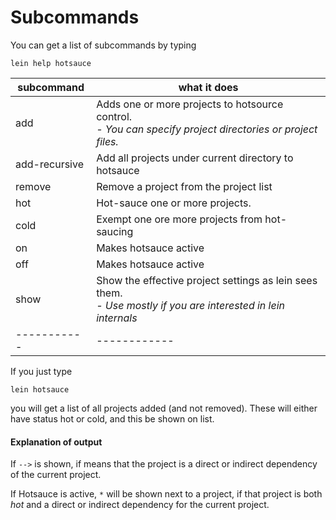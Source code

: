 # Subcommands 

You can get a list of subcommands by typing

``lein help hotsauce``

subcommand|what it does
-----------|------------
add | Adds one or more projects to hotsource control.<br>*- You can specify project directories or project files.*
add-recursive |  Add all projects under current directory to hotsauce
remove        |  Remove a project from the project list
hot           |  Hot-sauce one or more projects.
cold          |  Exempt one ore more projects from hot-saucing
on            |  Makes hotsauce active
off           |  Makes hotsauce active
show          |  Show the effective project settings as lein sees them.<br>*- Use mostly if you are interested in lein internals*
-----------|------------

If you just type 

``lein hotsauce``
 
you will get a list of all projects added (and not removed).
These will either have status hot or cold, and this be shown on list.

#### Explanation of output 
If ``-->`` is shown, if means that the project is a direct or indirect dependency of the current project.

If Hotsauce is active, ``*`` will be shown next to a project, 
if that project is both *hot* and a direct or indirect 
dependency for the current project.